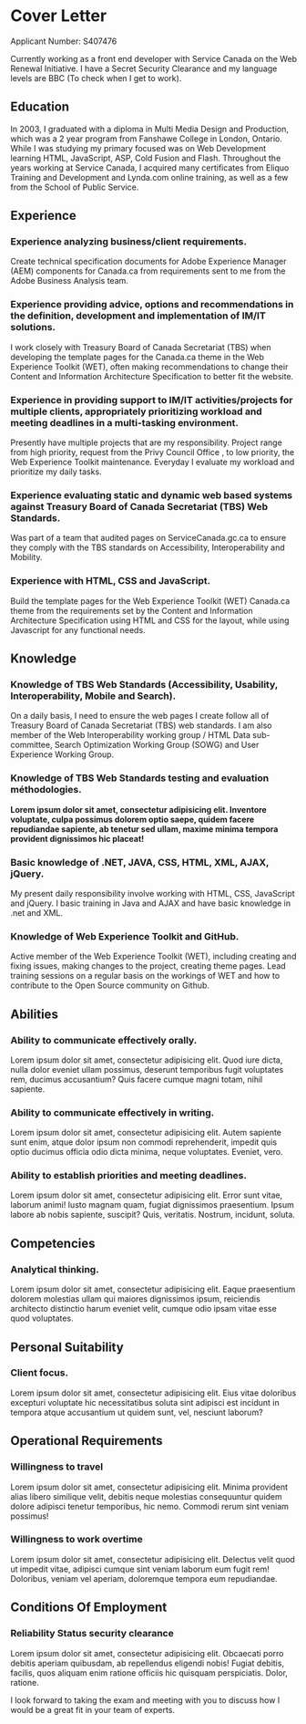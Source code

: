 # Cover Letter
Applicant Number: S407476

Currently working as a front end developer with Service Canada on the Web Renewal Initiative. I have a Secret Security Clearance and my language levels are BBC (To check when I get to work).

## Education

In 2003, I graduated with a diploma in Multi Media Design and Production, which was a 2 year program from Fanshawe College in London, Ontario. While I was studying my primary focused was on Web Development learning HTML, JavaScript, ASP, Cold Fusion and Flash. Throughout the years working at Service Canada, I acquired many certificates from Eliquo Training and Development and Lynda.com online training, as well as a few from the School of Public Service.

## Experience

### Experience analyzing business/client requirements.

Create technical specification documents for Adobe Experience Manager (AEM) components for Canada.ca from requirements sent to me from the Adobe Business Analysis team. 

### Experience providing advice, options and recommendations in the definition, development and implementation of IM/IT solutions.

I work closely with Treasury Board of Canada Secretariat (TBS) when developing the template pages for the Canada.ca theme in the Web Experience Toolkit (WET), often making recommendations to change their Content and Information Architecture Specification to better fit the website.

### Experience in providing support to IM/IT activities/projects for multiple clients, appropriately prioritizing workload and meeting deadlines in a multi-tasking environment.

Presently have multiple projects that are my responsibility. Project range from high priority, request from the Privy Council Office , to low priority, the Web Experience Toolkit maintenance. Everyday I evaluate my workload and prioritize my daily tasks. 

### Experience evaluating static and dynamic web based systems against Treasury Board of Canada Secretariat (TBS) Web Standards.

Was part of a team that audited pages on ServiceCanada.gc.ca to ensure they comply with the TBS standards on Accessibility, Interoperability and Mobility.

### Experience with HTML, CSS and JavaScript.

Build the template pages for the Web Experience Toolkit (WET) Canada.ca theme from the requirements set by the Content and Information Architecture Specification using HTML and CSS for the layout, while using Javascript for any functional needs.

## Knowledge

### Knowledge of TBS Web Standards (Accessibility, Usability, Interoperability, Mobile and Search).

On a daily basis, I need to ensure the web pages I create follow all of Treasury Board of Canada Secretariat (TBS) web standards. I am also member of the Web Interoperability working group / HTML Data sub-committee, Search Optimization Working Group (SOWG) and User Experience Working Group.

### Knowledge of TBS Web Standards testing and evaluation méthodologies.

**Lorem ipsum dolor sit amet, consectetur adipisicing elit. Inventore voluptate, culpa possimus dolorem optio saepe, quidem facere repudiandae sapiente, ab tenetur sed ullam, maxime minima tempora provident dignissimos hic placeat!**

### Basic knowledge of .NET, JAVA, CSS, HTML, XML, AJAX, jQuery.

My present daily responsibility involve working with HTML, CSS, JavaScript and jQuery. I basic training in Java and AJAX and have basic knowledge in .net and XML.

### Knowledge of Web Experience Toolkit and GitHub.

Active member of the Web Experience Toolkit (WET), including creating and fixing issues, making changes to the project, creating theme pages.  Lead training sessions on a regular basis on the workings of WET and how to contribute to the Open Source community on Github.

## Abilities

### Ability to communicate effectively orally.

Lorem ipsum dolor sit amet, consectetur adipisicing elit. Quod iure dicta, nulla dolor eveniet ullam possimus, deserunt temporibus fugit voluptates rem, ducimus accusantium? Quis facere cumque magni totam, nihil sapiente.

### Ability to communicate effectively in writing.

Lorem ipsum dolor sit amet, consectetur adipisicing elit. Autem sapiente sunt enim, atque dolor ipsum non commodi reprehenderit, impedit quis optio ducimus officia odio dicta minima, neque voluptates. Eveniet, vero.

### Ability to establish priorities and meeting deadlines.

Lorem ipsum dolor sit amet, consectetur adipisicing elit. Error sunt vitae, laborum animi! Iusto magnam quam, fugiat dignissimos praesentium. Ipsum labore ab nobis sapiente, suscipit? Quis, veritatis. Nostrum, incidunt, soluta.

## Competencies

### Analytical thinking.

Lorem ipsum dolor sit amet, consectetur adipisicing elit. Eaque praesentium dolorem molestias ullam qui maiores dignissimos ipsum, reiciendis architecto distinctio harum eveniet velit, cumque odio ipsam vitae esse quod voluptates.

## Personal Suitability

### Client focus.

Lorem ipsum dolor sit amet, consectetur adipisicing elit. Eius vitae doloribus excepturi voluptate hic necessitatibus soluta sint adipisci est incidunt in tempora atque accusantium ut quidem sunt, vel, nesciunt laborum?

## Operational Requirements

### Willingness to travel

Lorem ipsum dolor sit amet, consectetur adipisicing elit. Minima provident alias libero similique velit, debitis neque molestias consequuntur quidem dolore adipisci tenetur temporibus, hic nemo. Commodi rerum sint veniam possimus!

### Willingness to work overtime

Lorem ipsum dolor sit amet, consectetur adipisicing elit. Delectus velit quod ut impedit vitae, adipisci cumque sint veniam laborum eum fugit rem! Doloribus, veniam vel aperiam, doloremque tempora eum repudiandae.

## Conditions Of Employment

### Reliability Status security clearance

Lorem ipsum dolor sit amet, consectetur adipisicing elit. Obcaecati porro debitis aperiam quibusdam, ab repellendus eligendi nobis! Fugiat debitis, facilis, quos aliquam enim ratione officiis hic quisquam perspiciatis. Dolor, ratione.

I look forward to taking the exam and meeting with you to discuss how I would be a great fit in your team of experts.

